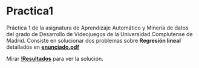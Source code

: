 # Practica1
Práctica 1 de la asignatura de Aprendizaje Automático y Minería de datos del grado de Desarrollo de Videojuegos de la Universidad Complutense de Madrid. Consiste en solucionar dos problemas sobre **Regresión lineal** detallados en [**enunciado.pdf**](https://github.com/Aprendizaje-Automatico-2021/Practica1/blob/main/enunciado.pdf)

Mirar [!**Resultados**](https://github.com/Aprendizaje-Automatico-2021/Practica1/blob/main/results/resultados.md) para ver la solución. 